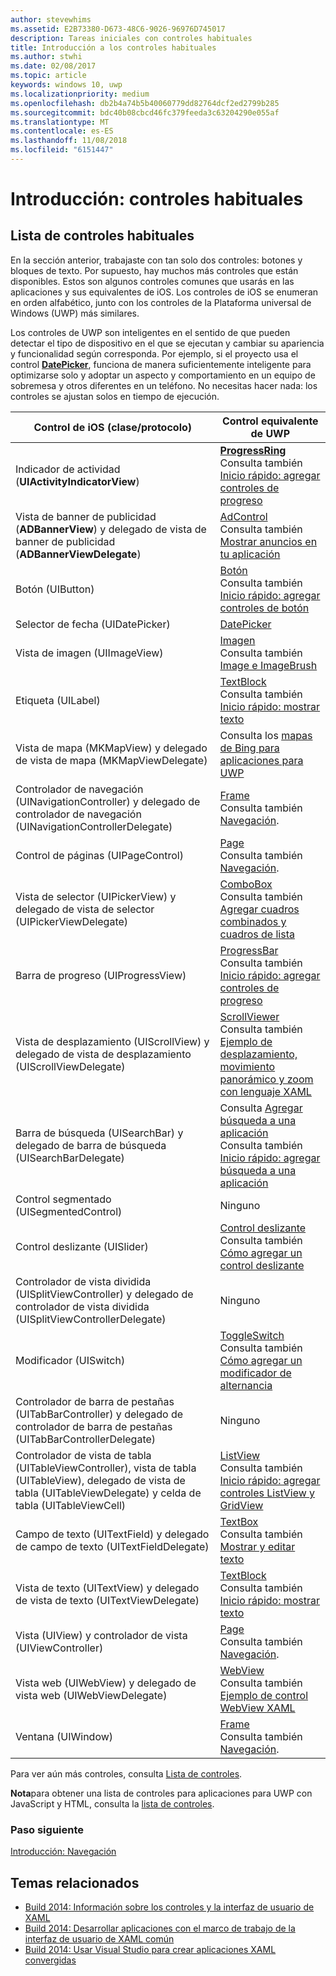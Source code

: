 ```yaml
---
author: stevewhims
ms.assetid: E2B73380-D673-48C6-9026-96976D745017
description: Tareas iniciales con controles habituales
title: Introducción a los controles habituales
ms.author: stwhi
ms.date: 02/08/2017
ms.topic: article
keywords: windows 10, uwp
ms.localizationpriority: medium
ms.openlocfilehash: db2b4a74b5b40060779dd82764dcf2ed2799b285
ms.sourcegitcommit: bdc40b08cbcd46fc379feeda3c63204290e055af
ms.translationtype: MT
ms.contentlocale: es-ES
ms.lasthandoff: 11/08/2018
ms.locfileid: "6151447"
---
```

# <a name="getting-started-common-controls"></a>Introducción: controles habituales


## <a name="common-controls-list"></a>Lista de controles habituales

En la sección anterior, trabajaste con tan solo dos controles: botones y bloques de texto. Por supuesto, hay muchos más controles que están disponibles. Estos son algunos controles comunes que usarás en las aplicaciones y sus equivalentes de iOS. Los controles de iOS se enumeran en orden alfabético, junto con los controles de la Plataforma universal de Windows (UWP) más similares.

Los controles de UWP son inteligentes en el sentido de que pueden detectar el tipo de dispositivo en el que se ejecutan y cambiar su apariencia y funcionalidad según corresponda. Por ejemplo, si el proyecto usa el control [**DatePicker**](https://msdn.microsoft.com/library/windows/apps/br211681), funciona de manera suficientemente inteligente para optimizarse solo y adoptar un aspecto y comportamiento en un equipo de sobremesa y otros diferentes en un teléfono. No necesitas hacer nada: los controles se ajustan solos en tiempo de ejecución.

| Control de iOS (clase/protocolo) | Control equivalente de UWP |
|------------------------------|--------------------------------------|
| Indicador de actividad (**UIActivityIndicatorView**) | [**ProgressRing**](https://msdn.microsoft.com/library/windows/apps/br227538) <br/> Consulta también [Inicio rápido: agregar controles de progreso](https://msdn.microsoft.com/library/windows/apps/xaml/hh780651) |
| Vista de banner de publicidad (**ADBannerView**) y delegado de vista de banner de publicidad (**ADBannerViewDelegate**) | [AdControl](https://msdn.microsoft.com/library/windows/apps/microsoft.advertising.winrt.ui.adcontrol.aspx) <br/> Consulta también [Mostrar anuncios en tu aplicación](../monetize/display-ads-in-your-app.md) |
| Botón (UIButton) | [Botón](https://msdn.microsoft.com/library/windows/apps/br209265) <br/> Consulta también [Inicio rápido: agregar controles de botón](https://msdn.microsoft.com/library/windows/apps/xaml/jj153346) |
| Selector de fecha (UIDatePicker) | [DatePicker](https://msdn.microsoft.com/library/windows/apps/br211681) |
| Vista de imagen (UIImageView) | [Imagen](https://msdn.microsoft.com/library/windows/apps/br242752) <br/> Consulta también [Image e ImageBrush](https://msdn.microsoft.com/library/windows/apps/mt280382) |
| Etiqueta (UILabel) | [TextBlock](https://msdn.microsoft.com/library/windows/apps/br209652) <br/> Consulta también [Inicio rápido: mostrar texto](https://msdn.microsoft.com/library/windows/apps/xaml/hh700392) |
| Vista de mapa (MKMapView) y delegado de vista de mapa (MKMapViewDelegate) | Consulta los [mapas de Bing para aplicaciones para UWP](http://go.microsoft.com/fwlink/p/?LinkId=263496) |
| Controlador de navegación (UINavigationController) y delegado de controlador de navegación (UINavigationControllerDelegate) | [Frame](https://msdn.microsoft.com/library/windows/apps/br242682) <br/> Consulta también [Navegación](https://msdn.microsoft.com/library/windows/apps/mt187344). |
| Control de páginas (UIPageControl) | [Page](https://msdn.microsoft.com/library/windows/apps/br227503) <br/> Consulta también [Navegación](https://msdn.microsoft.com/library/windows/apps/mt187344). |
| Vista de selector (UIPickerView) y delegado de vista de selector (UIPickerViewDelegate) | [ComboBox](https://msdn.microsoft.com/library/windows/apps/br209348) <br/> Consulta también [Agregar cuadros combinados y cuadros de lista](https://msdn.microsoft.com/library/windows/apps/xaml/hh780616) |
| Barra de progreso (UIProgressView) | [ProgressBar](https://msdn.microsoft.com/library/windows/apps/br227529) <br/> Consulta también [Inicio rápido: agregar controles de progreso](https://msdn.microsoft.com/library/windows/apps/xaml/hh780651) |
| Vista de desplazamiento (UIScrollView) y delegado de vista de desplazamiento (UIScrollViewDelegate) | [ScrollViewer](https://msdn.microsoft.com/library/windows/apps/br209527) <br/>  Consulta también [Ejemplo de desplazamiento, movimiento panorámico y zoom con lenguaje XAML](http://go.microsoft.com/fwlink/p/?LinkId=238577) |
| Barra de búsqueda (UISearchBar) y delegado de barra de búsqueda (UISearchBarDelegate) | Consulta [Agregar búsqueda a una aplicación](https://msdn.microsoft.com/library/windows/apps/xaml/jj130767) <br/>  Consulta también [Inicio rápido: agregar búsqueda a una aplicación](https://msdn.microsoft.com/library/windows/apps/xaml/hh868180) |
| Control segmentado (UISegmentedControl) | Ninguno |
| Control deslizante (UISlider) | [Control deslizante](https://msdn.microsoft.com/library/windows/apps/br209614) <br/>  Consulta también [Cómo agregar un control deslizante](https://msdn.microsoft.com/library/windows/apps/xaml/hh868197) |
| Controlador de vista dividida (UISplitViewController) y delegado de controlador de vista dividida (UISplitViewControllerDelegate) | Ninguno |
| Modificador (UISwitch) | [ToggleSwitch](https://msdn.microsoft.com/library/windows/apps/br209712) <br/>  Consulta también [Cómo agregar un modificador de alternancia](https://msdn.microsoft.com/library/windows/apps/xaml/hh868198) |
| Controlador de barra de pestañas (UITabBarController) y delegado de controlador de barra de pestañas (UITabBarControllerDelegate) | Ninguno |
| Controlador de vista de tabla (UITableViewController), vista de tabla (UITableView), delegado de vista de tabla (UITableViewDelegate) y celda de tabla (UITableViewCell) | [ListView](https://msdn.microsoft.com/library/windows/apps/br242878) <br/>  Consulta también [Inicio rápido: agregar controles ListView y GridView](https://msdn.microsoft.com/library/windows/apps/xaml/hh780650) |
| Campo de texto (UITextField) y delegado de campo de texto (UITextFieldDelegate) | [TextBox](https://msdn.microsoft.com/library/windows/apps/br209683) <br/>  Consulta también [Mostrar y editar texto](https://msdn.microsoft.com/library/windows/apps/mt280218) |
| Vista de texto (UITextView) y delegado de vista de texto (UITextViewDelegate) | [TextBlock](https://msdn.microsoft.com/library/windows/apps/br209652) <br/>  Consulta también [Inicio rápido: mostrar texto](https://msdn.microsoft.com/library/windows/apps/xaml/hh700392) |
| Vista (UIView) y controlador de vista (UIViewController) | [Page](https://msdn.microsoft.com/library/windows/apps/br227503) <br/>  Consulta también [Navegación](https://msdn.microsoft.com/library/windows/apps/mt187344). |
| Vista web (UIWebView) y delegado de vista web (UIWebViewDelegate) | [WebView](https://msdn.microsoft.com/library/windows/apps/br227702) <br/>  Consulta también [Ejemplo de control WebView XAML](http://go.microsoft.com/fwlink/p/?LinkId=238582) |
| Ventana (UIWindow) | [Frame](https://msdn.microsoft.com/library/windows/apps/br242682) <br/>  Consulta también [Navegación](https://msdn.microsoft.com/library/windows/apps/mt187344). |

Para ver aún más controles, consulta [Lista de controles](https://msdn.microsoft.com/library/windows/apps/mt185406).

**Nota**para obtener una lista de controles para aplicaciones para UWP con JavaScript y HTML, consulta la [lista de controles](https://msdn.microsoft.com/library/windows/apps/hh465453).

### <a name="next-step"></a>Paso siguiente

[Introducción: Navegación](getting-started-navigation.md)

## <a name="related-topics"></a>Temas relacionados

* [Build 2014: Información sobre los controles y la interfaz de usuario de XAML](http://go.microsoft.com/fwlink/p/?LinkID=397897)
* [Build 2014: Desarrollar aplicaciones con el marco de trabajo de la interfaz de usuario de XAML común](http://go.microsoft.com/fwlink/p/?LinkID=397898)
* [Build 2014: Usar Visual Studio para crear aplicaciones XAML convergidas](http://go.microsoft.com/fwlink/p/?LinkID=397876)
